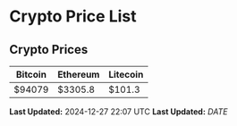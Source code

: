 # Crypto Price List

## Crypto Prices
| Bitcoin | Ethereum | Litecoin |
| ------- | -------- | -------- |
| $94079 | $3305.8 | $101.3 |
**Last Updated:** 2024-12-27 22:07 UTC
**Last Updated:** $DATE$
